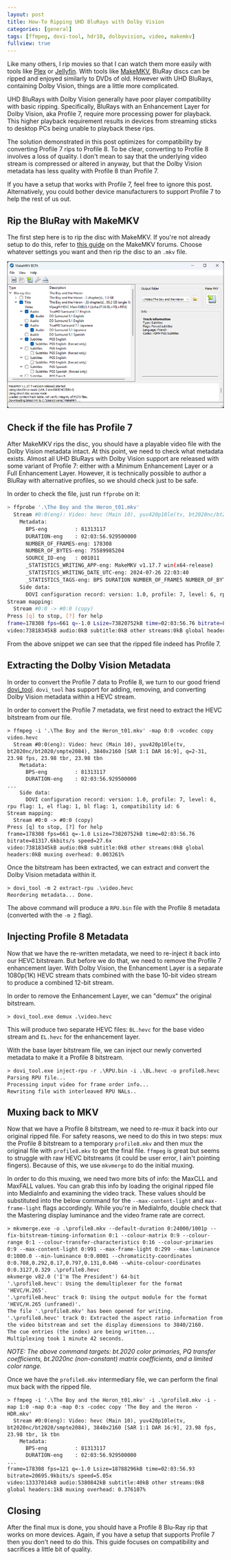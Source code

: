 ```yaml
---
layout: post
title: How-To Ripping UHD BluRays with Dolby Vision
categories: [general]
tags: [ffmpeg, dovi-tool, hdr10, dolbyvision, video, makemkv]
fullview: true
---
```


Like many others, I rip movies so that I can watch them more easily with tools like [Plex](https://www.plex.tv/) or [Jellyfin](https://jellyfin.org/). With tools like [MakeMKV](https://www.makemkv.com/), BluRay discs can be ripped and enjoyed similarly to DVDs of old. However with UHD BluRays, containing Dolby Vision, things are a little more complicated.

UHD BluRays with Dolby Vision generally have poor player compatibility with basic ripping. Specifically, BluRays with an Enhancement Layer for Dolby Vision, aka Profile 7, require more processing power for playback. This higher playback requirement results in devices from streaming sticks to desktop PCs being unable to playback these rips.

The solution demonstrated in this post optimizes for compatibility by converting Profile 7 rips to Profile 8. To be clear, converting to Profile 8 involves a loss of quality. I don't mean to say that the underlying video stream is compressed or altered in anyway, but that the Dolby Vision metadata has less quality with Profile 8 than Profile 7.

If you have a setup that works with Profile 7, feel free to ignore this post. Alternatively, you could bother device manufacturers to support Profile 7 to help the rest of us out.

## Rip the BluRay with MakeMKV

The first step here is to rip the disc with MakeMKV. If you're not already setup to do this, refer to [this guide](https://forum.makemkv.com/forum/viewtopic.php?t=19634) on the MakeMKV forums. Choose whatever settings you want and then rip the disc to an `.mkv` file.

![Ripping a Disc in MakeMKV](/assets/posts/2024-11-16/img/makemkv-rip.png "Ripping a Disc in MakeMKV")

## Check if the file has Profile 7

After MakeMKV rips the disc, you should have a playable video file with the Dolby Vision metadata intact. At this point, we need to check what metadata exists. Almost all UHD BluRays with Dolby Vision support are released with some variant of Profile 7: either with a Minimum Enhancement Layer or a Full Enhancement Layer. However, it is technically possible to author a BluRay with alternative profiles, so we should check just to be safe.

In order to check the file, just run `ffprobe` on it:

```sh
> ffprobe '.\The Boy and the Heron_t01.mkv'
  Stream #0:0(eng): Video: hevc (Main 10), yuv420p10le(tv, bt2020nc/bt2020/smpte2084), 3840x2160 [SAR 1:1 DAR 16:9], q=2-31, 23.98 fps, 23.98 tbr, 23.98 tbn
    Metadata:
      BPS-eng         : 81313117
      DURATION-eng    : 02:03:56.929500000
      NUMBER_OF_FRAMES-eng: 178308
      NUMBER_OF_BYTES-eng: 75589985204
      SOURCE_ID-eng   : 001011
      _STATISTICS_WRITING_APP-eng: MakeMKV v1.17.7 win(x64-release)
      _STATISTICS_WRITING_DATE_UTC-eng: 2024-07-26 22:03:40
      _STATISTICS_TAGS-eng: BPS DURATION NUMBER_OF_FRAMES NUMBER_OF_BYTES SOURCE_ID
    Side data:
      DOVI configuration record: version: 1.0, profile: 7, level: 6, rpu flag: 1, el flag: 1, bl flag: 1, compatibility id: 6
Stream mapping:
  Stream #0:0 -> #0:0 (copy)
Press [q] to stop, [?] for help
frame=178308 fps=661 q=-1.0 Lsize=73820752kB time=02:03:56.76 bitrate=81317.6kbits/s speed=27.6x
video:73818345kB audio:0kB subtitle:0kB other streams:0kB global headers:0kB muxing overhead: 0.003261%
```

From the above snippet we can see that the ripped file indeed has Profile 7.

## Extracting the Dolby Vision Metadata

In order to convert the Profile 7 data to Profile 8, we turn to our good friend [dovi_tool](https://github.com/quietvoid/dovi_tool). `dovi_tool` has support for adding, removing, and converting Dolby Vision metadata within a HEVC stream.

In order to convert the Profile 7 metadata, we first need to extract the HEVC bitstream from our file.

```
> ffmpeg -i '.\The Boy and the Heron_t01.mkv' -map 0:0 -vcodec copy video.hevc
  Stream #0:0(eng): Video: hevc (Main 10), yuv420p10le(tv, bt2020nc/bt2020/smpte2084), 3840x2160 [SAR 1:1 DAR 16:9], q=2-31, 23.98 fps, 23.98 tbr, 23.98 tbn
    Metadata:
      BPS-eng         : 81313117
      DURATION-eng    : 02:03:56.929500000
...
    Side data:
      DOVI configuration record: version: 1.0, profile: 7, level: 6, rpu flag: 1, el flag: 1, bl flag: 1, compatibility id: 6
Stream mapping:
  Stream #0:0 -> #0:0 (copy)
Press [q] to stop, [?] for help
frame=178308 fps=661 q=-1.0 Lsize=73820752kB time=02:03:56.76 bitrate=81317.6kbits/s speed=27.6x
video:73818345kB audio:0kB subtitle:0kB other streams:0kB global headers:0kB muxing overhead: 0.003261%
```

Once the bitstream has been extracted, we can extract and convert the Dolby Vision metadata within it.

```
> dovi_tool -m 2 extract-rpu .\video.hevc
Reordering metadata... Done.
```

The above command will produce a `RPU.bin` file with the Profile 8 metadata (converted with the `-m 2` flag).

## Injecting Profile 8 Metadata

Now that we have the re-written metadata, we need to re-inject it back into our HEVC bitstream. But before we do that, we need to remove the Profile 7 enhancement layer. With Dolby Vision, the Enhancement Layer is a separate 1080p(1K) HEVC stream thats combined with the base 10-bit video stream to produce a combined 12-bit stream.

In order to remove the Enhancement Layer, we can "demux" the original bitstream.

```
> dovi_tool.exe demux .\video.hevc
```

This will produce two separate HEVC files: `BL.hevc` for the base video stream and `EL.hevc` for the enhancement layer.

With the base layer bitstream file, we can inject our newly converted metadata to make it a Profile 8 bitstream.

```
> dovi_tool.exe inject-rpu -r .\RPU.bin -i .\BL.hevc -o profile8.hevc
Parsing RPU file...
Processing input video for frame order info...
Rewriting file with interleaved RPU NALs..
```

## Muxing back to MKV

Now that we have a Profile 8 bitstream, we need to re-mux it back into our original ripped file. For safety reasons, we need to do this in two steps: mux the Profile 8 bitstream to a temporary `profile8.mkv` and then mux the original file with `profile8.mkv` to get the final file. `ffmpeg` is great but seems to struggle with raw HEVC bitstreams (it could be user error, I ain't pointing fingers). Because of this, we use `mkvmerge` to do the initial muxing.

In order to do this muxing, we need two more bits of info: the MaxCLL and MaxFALL values. You can grab this info by loading the original ripped file into MediaInfo and examining the video track. These values should be substituted into the below command for the `--max-content-light` and `max-frame-light` flags accordingly. While you're in MediaInfo, double check that the Mastering display luminance and the video frame rate are correct.

```
> mkvmerge.exe -o .\profile8.mkv --default-duration 0:24000/1001p --fix-bitstream-timing-information 0:1 --colour-matrix 0:9 --colour-range 0:1 --colour-transfer-characteristics 0:16 --colour-primaries 0:9 --max-content-light 0:991 --max-frame-light 0:299 --max-luminance 0:1000.0 --min-luminance 0:0.0001 --chromaticity-coordinates 0:0.708,0.292,0.17,0.797,0.131,0.046 --white-colour-coordinates 0:0.3127,0.329 .\profile8.hevc
mkvmerge v82.0 ('I'm The President') 64-bit
'.\profile8.hevc': Using the demultiplexer for the format 'HEVC/H.265'.
'.\profile8.hevc' track 0: Using the output module for the format 'HEVC/H.265 (unframed)'.
The file '.\profile8.mkv' has been opened for writing.
'.\profile8.hevc' track 0: Extracted the aspect ratio information from the video bitstream and set the display dimensions to 3840/2160.
The cue entries (the index) are being written...
Multiplexing took 1 minute 42 seconds.
```

_NOTE: The above command targets: bt.2020 color primaries, PQ transfer coefficients, bt.2020nc (non-constant) matrix coefficients, and a limited color range._

Once we have the `profile8.mkv` intermediary file, we can perform the final mux back with the ripped file.

```
> ffmpeg -i '.\The Boy and the Heron_t01.mkv' -i .\profile8.mkv -i -map 1:0 -map 0:a -map 0:s -codec copy 'The Boy and the Heron - HDR.mkv'
  Stream #0:0(eng): Video: hevc (Main 10), yuv420p10le(tv, bt2020nc/bt2020/smpte2084), 3840x2160 [SAR 1:1 DAR 16:9], 23.98 fps, 23.98 tbr, 1k tbn
    Metadata:
      BPS-eng         : 81313117
      DURATION-eng    : 02:03:56.929500000
...
frame=178308 fps=121 q=-1.0 Lsize=18788296kB time=02:03:56.93 bitrate=20695.9kbits/s speed=5.05x
video:13337014kB audio:5380842kB subtitle:40kB other streams:0kB global headers:1kB muxing overhead: 0.376107%
```

## Closing

After the final mux is done, you should have a Profile 8 Blu-Ray rip that works on more devices. Again, if you have a setup that supports Profile 7 then you don't need to do this. This guide focuses on compatibility and sacrifices a little bit of quality.